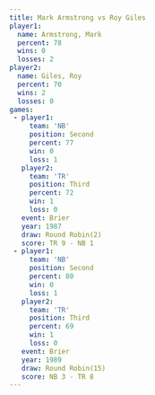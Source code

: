```yaml
---
title: Mark Armstrong vs Roy Giles
player1:               
  name: Armstrong, Mark
  percent: 78          
  wins: 0              
  losses: 2            
player2:               
  name: Giles, Roy     
  percent: 70          
  wins: 2              
  losses: 0            
games:
 - player1:          
     team: 'NB'      
     position: Second
     percent: 77     
     win: 0          
     loss: 1         
   player2:         
     team: 'TR'     
     position: Third
     percent: 72    
     win: 1         
     loss: 0        
   event: Brier        
   year: 1987          
   draw: Round Robin(2)
   score: TR 9 - NB 1  
 - player1:          
     team: 'NB'      
     position: Second
     percent: 80     
     win: 0          
     loss: 1         
   player2:         
     team: 'TR'     
     position: Third
     percent: 69    
     win: 1         
     loss: 0        
   event: Brier         
   year: 1989           
   draw: Round Robin(15)
   score: NB 3 - TR 8   
---
```

